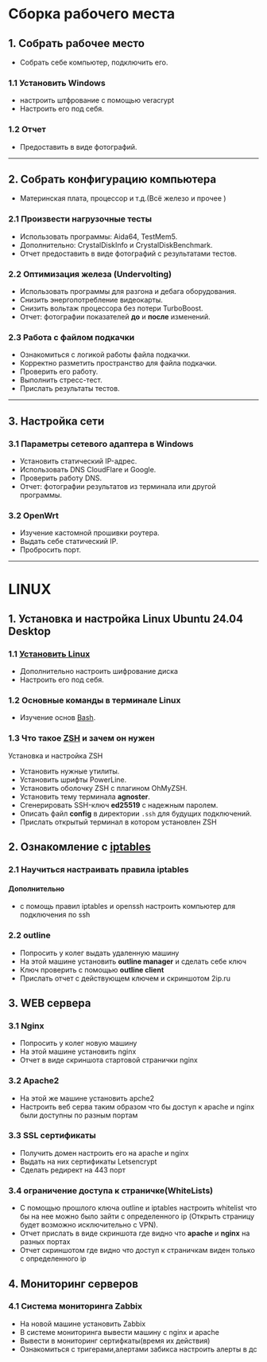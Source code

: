 # Сборка рабочего места

## 1. Собрать рабочее место
- Собрать себе компьютер, подключить его.

### 1.1 Установить Windows
- настроить штфрование с помощью veracrypt
- Настроить его под себя.

### 1.2 Отчет
- Предоставить в виде фотографий.

---

## 2. Собрать конфигурацию компьютера
- Материнская плата, процессор и т.д.(Всё железо и прочее )

### 2.1 Произвести нагрузочные тесты
- Использовать программы: Aida64, TestMem5.
- Дополнительно: CrystalDiskInfo и CrystalDiskBenchmark.
- Отчет предоставить в виде фотографий с результатами тестов.

### 2.2 Оптимизация железа (Undervolting)
- Использовать программы для разгона и дебага оборудования.
- Снизить энергопотребление видеокарты.
- Снизить вольтаж процессора без потери TurboBoost.
- Отчет: фотографии показателей **до** и **после** изменений.

### 2.3 Работа с файлом подкачки
- Ознакомиться с логикой работы файла подкачки.
- Корректно разметить пространство для файла подкачки.
- Проверить его работу.
- Выполнить стресс-тест.
- Прислать результаты тестов.

---

## 3. Настройка сети
### 3.1 Параметры сетевого адаптера в Windows
- Установить статический IP-адрес.
- Использовать DNS CloudFlare и Google.
- Проверить работу DNS.
- Отчет: фотографии результатов из терминала или другой программы.

### 3.2 OpenWrt
- Изучение кастомной прошивки роутера.
- Выдать себе статический IP.
- Пробросить порт.

---

# LINUX

## 1. Установка и настройка Linux Ubuntu 24.04 Desktop
### 1.1 [Установить Linux](Linux/about_LINUX.md)
- Дополнительно настроить шифрование диска
- Настроить его под себя.
### 1.2 Основные команды в терминале Linux
- Изучение основ [Bash](Linux/bash.md).

### 1.3 Что такое [ZSH](Linux/ZSH.md) и зачем он нужен
 Установка и настройка ZSH
- Установить нужные утилиты.
- Установить шрифты PowerLine.
- Установить оболочку ZSH с плагином OhMyZSH.
- Установить тему терминала **agnoster**.
- Сгенерировать SSH-ключ **ed25519** с надежным паролем.
- Описать файл **config** в директории `.ssh` для будущих подключений.
- Прислать открытый терминал в котором установлен ZSH

## 2. Ознакомление с [iptables](/Linux/iptables.md)

### 2.1 Научиться настраивать правила iptables
#### Дополнительно
 - с помощь правил iptables и openssh настроить компьютер для подключения по ssh
### 2.2 outline 
 - Попросить у колег выдать удаленную машину
 - На этой машине установить **outline manager** и сделать себе ключ
 - Ключ проверить с помощью **outline client**
 - Прислать отчет с действующем ключем и скриншотом 2ip.ru

## 3. WEB сервера
### 3.1 Nginx
 - Попросить у колег новую машину 
 - На этой машине установить nginx
 - Отчет в виде скриншота стартовой странички nginx
### 3.2  Apache2
 - На этой же машине установить apche2
 - Настроить веб серва таким образом что бы доступ к apache и nginx были доступны по разным портам
### 3.3 SSL сертификаты
 - Получить домен настроить его на apache и nginx
 - Выдать на них сертификаты Letsencrypt
 - Сделать редирект на 443 порт
### 3.4 ограничение доступа к страничке(WhiteLists)
 - С помощью прошлого ключа outline и iptables настроить whitelist что бы на нее можно было зайти с определенного ip (Открыть страницу будет возможно исключительно с VPN).
 - Отчет прислать в виде скриншота где видно что **apache** и **nginx** на разных портах
 - Отчет скриншотом где видно что доступ к страничкам виден только с определенного ip

## 4. Мониторинг серверов
### 4.1 Система мониторинга Zabbix
 - На новой машине установить Zabbix 
 - В системе мониторинга вывести машину с nginx и apache 
 - Вывести в мониторинг сертифкаты(время их действия) 
 - Ознакомиться с тригерами,алертами забикса настроить алерты в дс 